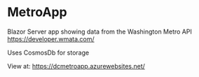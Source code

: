 # MetroApp
 
Blazor Server app showing data from the Washington Metro API https://developer.wmata.com/

Uses CosmosDb for storage
 
View at: https://dcmetroapp.azurewebsites.net/
